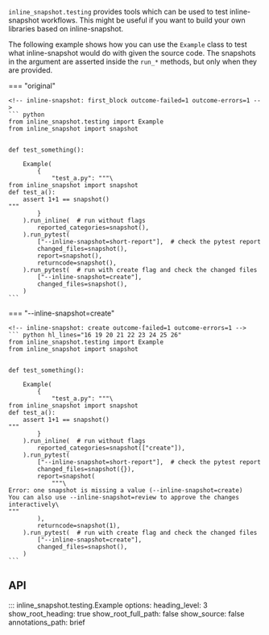 

`inline_snapshot.testing` provides tools which can be used to test inline-snapshot workflows.
This might be useful if you want to build your own libraries based on inline-snapshot.

The following example shows how you can use the `Example` class to test what inline-snapshot would do with given the source code. The snapshots in the argument are asserted inside the `run_*` methods, but only when they are provided.

=== "original"

    <!-- inline-snapshot: first_block outcome-failed=1 outcome-errors=1 -->
    ``` python
    from inline_snapshot.testing import Example
    from inline_snapshot import snapshot


    def test_something():

        Example(
            {
                "test_a.py": """\
    from inline_snapshot import snapshot
    def test_a():
        assert 1+1 == snapshot()
    """
            }
        ).run_inline(  # run without flags
            reported_categories=snapshot(),
        ).run_pytest(
            ["--inline-snapshot=short-report"],  # check the pytest report
            changed_files=snapshot(),
            report=snapshot(),
            returncode=snapshot(),
        ).run_pytest(  # run with create flag and check the changed files
            ["--inline-snapshot=create"],
            changed_files=snapshot(),
        )
    ```

=== "--inline-snapshot=create"

    <!-- inline-snapshot: create outcome-failed=1 outcome-errors=1 -->
    ``` python hl_lines="16 19 20 21 22 23 24 25 26"
    from inline_snapshot.testing import Example
    from inline_snapshot import snapshot


    def test_something():

        Example(
            {
                "test_a.py": """\
    from inline_snapshot import snapshot
    def test_a():
        assert 1+1 == snapshot()
    """
            }
        ).run_inline(  # run without flags
            reported_categories=snapshot(["create"]),
        ).run_pytest(
            ["--inline-snapshot=short-report"],  # check the pytest report
            changed_files=snapshot({}),
            report=snapshot(
                """\
    Error: one snapshot is missing a value (--inline-snapshot=create)
    You can also use --inline-snapshot=review to approve the changes interactively\
    """
            ),
            returncode=snapshot(1),
        ).run_pytest(  # run with create flag and check the changed files
            ["--inline-snapshot=create"],
            changed_files=snapshot(),
        )
    ```


## API
::: inline_snapshot.testing.Example
    options:
      heading_level: 3
      show_root_heading: true
      show_root_full_path: false
      show_source: false
      annotations_path: brief
